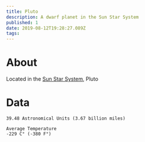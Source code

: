 ```yaml
---
title: Pluto
description: A dwarf planet in the Sun Star System
published: 1
date: 2019-08-12T19:28:27.089Z
tags: 
---
```


# About
Located in the [Sun Star System](/astronomical/star-system/sun-star-system), Pluto
# Data
```Distance from origin
39.48 Astronomical Units (3.67 billion miles)

Average Temperature
-229 C° (-380 F°)
```
